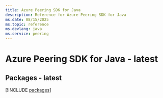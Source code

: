 ```yaml
---
title: Azure Peering SDK for Java
description: Reference for Azure Peering SDK for Java
ms.date: 08/15/2025
ms.topic: reference
ms.devlang: java
ms.service: peering
---
```

# Azure Peering SDK for Java - latest
## Packages - latest
[!INCLUDE [packages](peering-index.md)]